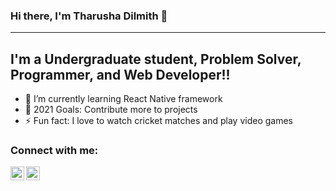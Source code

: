 ### Hi there, I'm Tharusha Dilmith 👋

---

## I'm a Undergraduate student, Problem Solver, Programmer, and Web Developer!!

- 🌱 I’m currently learning React Native framework
- 🥅 2021 Goals: Contribute more to projects
- ⚡ Fun fact: I love to watch cricket matches and play video games

### Connect with me:

[<img align="left" alt="tharushadilmith99 | LinkedIn" width="22px" src="https://cdn.jsdelivr.net/npm/simple-icons@v3/icons/linkedin.svg" />][linkedin]
[<img align="left" alt="tharuva1 | Facebook" width="22px" src="https://cdn.jsdelivr.net/npm/simple-icons@v3/icons/facebook.svg" />][facebook]

[linkedin]: https://linkedin.com/in/tharushadilmith99
[facebook]: https://www.facebook.com/tharuva1

<br />
